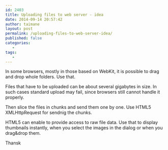 ```yaml
---
id: 2403
title: Uploading files to web server - idea
date: 2014-09-14 20:57:42
author: taimane
layout: post
permalink: /uploading-files-to-web-server-idea/
published: false
categories:
   -
tags:
   -
---
```

In some browsers, mostly in those based on WebKit, it is possible to drag and drop whole folders. Use that.



Files that have to be uploaded can be about several gigabytes in size. In such cases standard upload may fail, since browsers still cannot handle it properly. 

Then slice the files in chunks and send them one by one. Use HTML5 XMLHttpRequest for sendnig the chunks. 



HTML5 can enable to provide access to raw file data. Use that to display thumbnails instantly, when you select the images in the dialog or when you drag&drop them.



Thansk  

